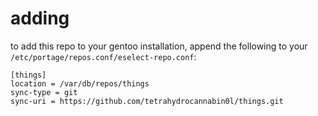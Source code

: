 # adding

to add this repo to your gentoo installation, append the following to your `/etc/portage/repos.conf/eselect-repo.conf`:

```
[things]
location = /var/db/repos/things
sync-type = git
sync-uri = https://github.com/tetrahydrocannabin0l/things.git
```
